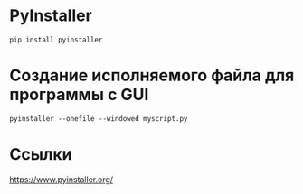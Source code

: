 # PyInstaller

`pip install pyinstaller`


# Создание исполняемого файла для программы с GUI

`pyinstaller --onefile --windowed myscript.py`

# Ссылки
https://www.pyinstaller.org/

